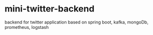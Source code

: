 # mini-twitter-backend
backend for twitter application based on spring boot, kafka, mongoDb, prometheus, logstash
